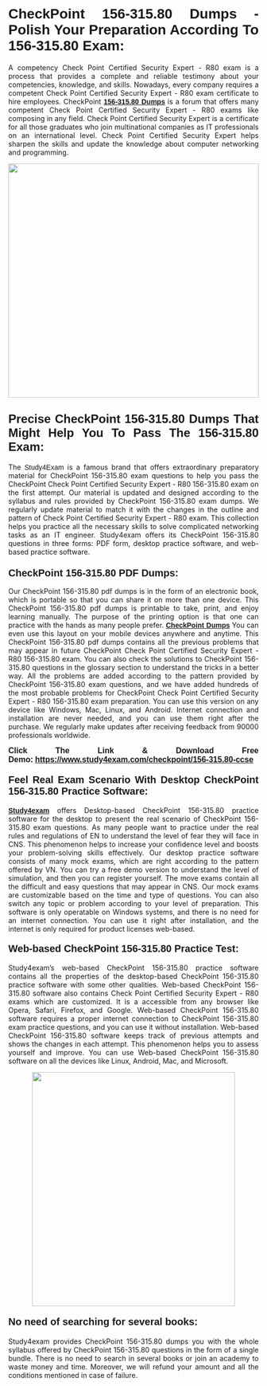 <h1 style="text-align: justify;"><strong><span style="font-family:Lucida Sans Unicode,Lucida Grande,sans-serif;">CheckPoint 156-315.80 Dumps - Polish Your Preparation According To 156-315.80 Exam:</span></strong></h1>

<p style="text-align: justify;">A competency Check Point Certified Security Expert - R80 exam is a process that provides a complete and reliable testimony about your competencies, knowledge, and skills. Nowadays, every company requires a competent Check Point Certified Security Expert - R80 exam certificate to hire employees. CheckPoint <a href="https://www.study4exam.com/checkpoint/156-315.80-valid-dumps"><span style="font-family:Verdana,Geneva,sans-serif;"><strong>156-315.80 Dumps</strong></span></a> is a forum that offers many competent Check Point Certified Security Expert - R80 exams like composing in any field. Check Point Certified Security Expert is a certificate for all those graduates who join multinational companies as IT professionals on an international level. Check Point Certified Security Expert helps sharpen the skills and update the knowledge about computer networking and programming.</p>

<p style="text-align: justify;"><a href="https://www.study4exam.com/checkpoint/156-315.80-ccse"><img alt="" src="https://www.thequestionanswers.com/wp-content/uploads/2022/06/S4E-Cert-Exams-Questions-Banner.webp" style="width: 100%; height: 470px;" /></a></p>

<h2 style="text-align: justify;"><span style="font-family:Lucida Sans Unicode,Lucida Grande,sans-serif;"><strong><span style="font-size:24px;">Precise CheckPoint 156-315.80 Dumps That Might Help You To Pass The 156-315.80 Exam:</span></strong></span></h2>

<p style="text-align: justify;">The <span style="font-family:Lucida Sans Unicode,Lucida Grande,sans-serif;">Study4Exam</span> is a famous brand that offers extraordinary preparatory material for CheckPoint 156-315.80 exam questions to help you pass the CheckPoint Check Point Certified Security Expert - R80 156-315.80 exam on the first attempt. Our material is updated and designed according to the syllabus and rules provided by CheckPoint 156-315.80 exam dumps. We regularly update material to match it with the changes in the outline and pattern of Check Point Certified Security Expert - R80 exam. This collection helps you practice all the necessary skills to solve complicated networking tasks as an IT engineer. Study4exam offers its CheckPoint 156-315.80 questions in three forms: PDF form, desktop practice software, and web-based practice software. </p>

<h3 style="text-align: justify;"><strong><span style="font-size:20px;"><span style="font-family:Lucida Sans Unicode,Lucida Grande,sans-serif;">CheckPoint 156-315.80 PDF Dumps:</span></span></strong></h3>

<p style="text-align: justify;">Our CheckPoint 156-315.80 pdf dumps is in the form of an electronic book, which is portable so that you can share it on more than one device. This CheckPoint 156-315.80 pdf dumps is printable to take, print, and enjoy learning manually. The purpose of the printing option is that one can practice with the hands as many people prefer. <a href="https://www.study4exam.com/checkpoint-exams"><span style="font-family:Lucida Sans Unicode,Lucida Grande,sans-serif;"><strong>CheckPoint Dumps</strong></span></a> You can even use this layout on your mobile devices anywhere and anytime. This CheckPoint 156-315.80 pdf dumps contains all the previous problems that may appear in future CheckPoint Check Point Certified Security Expert - R80 156-315.80 exam. You can also check the solutions to CheckPoint 156-315.80 questions in the glossary section to understand the tricks in a better way. All the problems are added according to the pattern provided by CheckPoint 156-315.80 exam questions, and we have added hundreds of the most probable problems for CheckPoint Check Point Certified Security Expert - R80 156-315.80 exam preparation. You can use this version on any device like Windows, Mac, Linux, and Android. Internet connection and installation are never needed, and you can use them right after the purchase. We regularly make updates after receiving feedback from 90000 professionals worldwide.</p>

<p style="text-align: justify;"><span style="font-family:Lucida Sans Unicode,Lucida Grande,sans-serif;"><strong><span style="font-size:16px;">Click The Link & Download Free Demo:</span></strong></span> <strong><span style="font-family:Lucida Sans Unicode,Lucida Grande,sans-serif;"><span style="font-size:16px;"><a href="https://www.study4exam.com/checkpoint/156-315.80-ccse">https://www.study4exam.com/checkpoint/156-315.80-ccse</a></span></span></strong></p>

<h4 style="text-align: justify;"><strong><span style="font-family:Lucida Sans Unicode,Lucida Grande,sans-serif;"><span style="font-size:20px;">Feel Real Exam Scenario With Desktop CheckPoint 156-315.80 Practice Software:</span></span></strong></h4>

<p style="text-align: justify;"><a href="https://www.study4exam.com/"><span style="font-family:Verdana,Geneva,sans-serif;"><strong>Study4exam</strong></span></a> offers Desktop-based CheckPoint 156-315.80 practice software for the desktop to present the real scenario of CheckPoint 156-315.80 exam questions. As many people want to practice under the real rules and regulations of EN to understand the level of fear they will face in CNS. This phenomenon helps to increase your confidence level and boosts your problem-solving skills effectively. Our desktop practice software consists of many mock exams, which are right according to the pattern offered by VN. You can try a free demo version to understand the level of simulation, and then you can register yourself. The move exams contain all the difficult and easy questions that may appear in CNS. Our mock exams are customizable based on the time and type of questions. You can also switch any topic or problem according to your level of preparation. This software is only operatable on Windows systems, and there is no need for an internet connection. You can use it right after installation, and the internet is only required for product licenses web-based. </p>

<h4 style="text-align: justify;"><span style="font-family:Lucida Sans Unicode,Lucida Grande,sans-serif;"><strong><span style="font-size:20px;">Web-based CheckPoint 156-315.80 Practice Test:</span></strong></span></h4>

<p style="text-align: justify;">Study4exam’s web-based CheckPoint 156-315.80 practice software contains all the properties of the desktop-based CheckPoint 156-315.80 practice software with some other qualities. Web-based CheckPoint 156-315.80 software also contains Check Point Certified Security Expert - R80 exams which are customized. It is a accessible from any browser like Opera, Safari, Firefox, and Google. Web-based CheckPoint 156-315.80 software requires a proper internet connection to CheckPoint 156-315.80 exam practice questions, and you can use it without installation. Web-based CheckPoint 156-315.80 software keeps track of previous attempts and shows the changes in each attempt. This phenomenon helps you to assess yourself and improve. You can use Web-based CheckPoint 156-315.80 software on all the devices like Linux, Android, Mac, and Microsoft.</p>

<p style="text-align: center;"><a href="https://www.study4exam.com/checkpoint/156-315.80-ccse"><img alt="" src="https://www.thequestionanswers.com/wp-content/uploads/2022/06/S4E-Cert-Exams-Questions-Discount-Banner.webp" style="width: 90%; height: 470px;" /></a></p>

<h4 style="text-align: justify;"><span style="font-family:Lucida Sans Unicode,Lucida Grande,sans-serif;"><strong><span style="font-size:20px;">No need of searching for several books:</span></strong></span></h4>

<p style="text-align: justify;">Study4exam provides CheckPoint 156-315.80 dumps you with the whole syllabus offered by CheckPoint 156-315.80 questions in the form of a single bundle. There is no need to search in several books or join an academy to waste money and time. Moreover, we will refund your amount and all the conditions mentioned in case of failure.</p>
